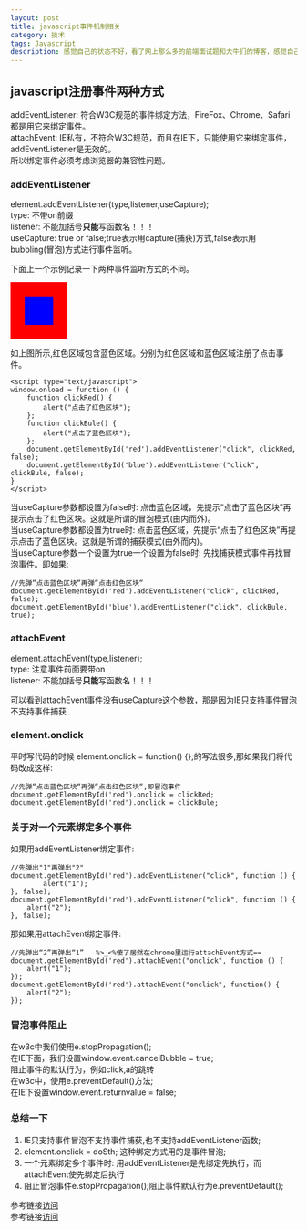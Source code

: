 ```yaml
---
layout: post
title: javascript事件机制相关
category: 技术
tags: Javascript
description: 感觉自己的状态不好，看了网上那么多的前端面试题和大牛们的博客，感觉自己真的太弱了。近来心不静,公司事情不多,一停下来居然有点手足无措。反思一下自己及工作现状，遇到的问题基本能独立解决，慢慢的少了当初的斗志和新鲜感。自觉像一只深井里的青蛙，井水尼玛还是温的。。。然后想说是不是该换个环境出去看看这个世界，看看自己身上的局限，看看自己需要做哪些更多的努力。闲暇时逛一些大牛的博客，发现自己的基础太不扎实，学的杂但是没有深度。也许接下来应该把重心挪到前端学习的深度上来。 
---
```


## javascript注册事件两种方式
addEventListener: 符合W3C规范的事件绑定方法，FireFox、Chrome、Safari都是用它来绑定事件。  
attachEvent: IE私有，不符合W3C规范，而且在IE下，只能使用它来绑定事件，addEventListener是无效的。  
所以绑定事件必须考虑浏览器的兼容性问题。

### addEventListener
element.addEventListener(type,listener,useCapture);   
type: 不带on前缀  
listener: 不能加括号**只能**写函数名！！！  
useCapture: true or false;true表示用capture(捕获)方式,false表示用bubbling(冒泡)方式进行事件监听。

下面上一个示例记录一下两种事件监听方式的不同。	

<html>
<head>
	<meta charset="utf-8" />
	<title>js事件机制</title>
	<style type="text/css">
	#red {
		box-sizing: border-box;
		background: red;
		width: 100px;
		height: 100px;
		padding-top: 25px; 
		cursor: pointer;
	}
	#blue {
		margin-top: 25px;
		background: blue;
		width: 50px;
		height: 50px;
		margin: auto;
		cursor: pointer;
	}
	</style>
</head>
<body>
<div id="red">
	<div id="blue">
	</div>
</div>
</body>
</html>

如上图所示,红色区域包含蓝色区域。分别为红色区域和蓝色区域注册了点击事件。  
	
	<script type="text/javascript">
	window.onload = function () {
		function clickRed() {
			alert("点击了红色区块");
		};
		function clickBule() {
			alert("点击了蓝色区块");
		};
		document.getElementById('red').addEventListener("click", clickRed, false);
		document.getElementById('blue').addEventListener("click", clickBule, false);
	}
	</script>

当useCapture参数都设置为false时: 点击蓝色区域，先提示“点击了蓝色区块”再提示点击了红色区块。这就是所谓的冒泡模式(由内而外)。  
当useCapture参数都设置为true时: 点击蓝色区域，先提示“点击了红色区块”再提示点击了蓝色区块。这就是所谓的捕获模式(由外而内)。  
当useCapture参数一个设置为true一个设置为false时: 先找捕获模式事件再找冒泡事件。即如果:
	
	//先弹“点击蓝色区块“再弹“点击红色区块“
	document.getElementById('red').addEventListener("click", clickRed, false);
	document.getElementById('blue').addEventListener("click", clickBule, true);
	
### attachEvent
element.attachEvent(type,listener);  
type: 注意事件前面要带on  
listener: 不能加括号**只能**写函数名！！！   

可以看到attachEvent事件没有useCapture这个参数，那是因为IE只支持事件冒泡不支持事件捕获

### element.onclick
平时写代码的时候 element.onclick = function() {};的写法很多,那如果我们将代码改成这样:
	
	//先弹“点击蓝色区块“再弹“点击红色区块“,即冒泡事件
	document.getElementById('red').onclick = clickRed;
    document.getElementById('red').onclick = clickBule;
### 关于对一个元素绑定多个事件
如果用addEventListener绑定事件:

	//先弹出"1"再弹出"2"
	document.getElementById('red').addEventListener("click", function () {
			alert("1");
	}, false);
	document.getElementById('red').addEventListener("click", function () {
		alert("2");
	}, false);

那如果用attachEvent绑定事件:

	//先弹出“2”再弹出“1”   %>_<%傻了居然在chrome里运行attachEvent方式==
	document.getElementById('red').attachEvent("onclick", function () {
		alert("1");
	});
	document.getElementById('red').attachEvent("onclick", function() {
		alert("2");
	});
	
### 冒泡事件阻止
在w3c中我们使用e.stopPropagation();  
在IE下面，我们设置window.event.cancelBubble = true;  
阻止事件的默认行为，例如click,a的跳转  
在w3c中，使用e.preventDefault()方法;  
在IE下设置window.event.returnvalue = false;


### 总结一下
1. IE只支持事件冒泡不支持事件捕获,也不支持addEventListener函数;
2. element.onclick  = doSth; 这种绑定方式用的是事件冒泡;
3. 一个元素绑定多个事件时: 用addEventListener是先绑定先执行，而attachEvent使先绑定后执行
4. 阻止冒泡事件e.stopPropagation();阻止事件默认行为e.preventDefault();


参考链接[访问](http://www.cnblogs.com/yexiaochai/p/3477715.html)  
参考链接[访问](http://www.cnblogs.com/hustskyking/p/problem-javascript-event.html)
